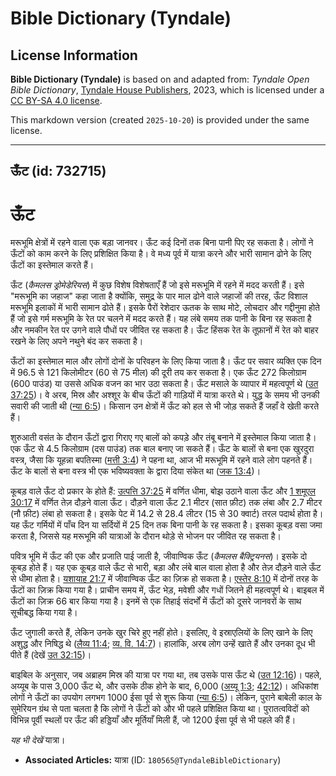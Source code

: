 # Bible Dictionary (Tyndale)

## License Information

**Bible Dictionary (Tyndale)** is based on and adapted from: _Tyndale Open Bible Dictionary_, [Tyndale House Publishers](https://tyndaleopenresources.com/), 2023, which is licensed under a [CC BY-SA 4.0 license](https://creativecommons.org/licenses/by-sa/4.0/legalcode.en).

This markdown version (created `2025-10-20`) is provided under the same license.



--------------------------------

## ऊँट (id: 732715)

ऊँट
===

मरूभूमि क्षेत्रों में रहने वाला एक बड़ा जानवर। ऊँट कई दिनों तक बिना पानी पिए रह सकता है। लोगों ने ऊँटों को काम करने के लिए प्रशिक्षित किया है। वे मध्य पूर्व में यात्रा करने और भारी सामान ढोने के लिए ऊँटों का इस्तेमाल करते हैं। 

ऊँट (*कैमलस ड्रोमेडेरियस*) में कुछ विशेष विशेषताएँ हैं जो इसे मरूभूमि में रहने में मदद करती हैं। इसे "मरूभूमि का जहाज" कहा जाता है क्योंकि, समुद्र के पार माल ढोने वाले जहाजों की तरह, ऊँट विशाल मरूभूमि इलाकों में भारी सामान ढोते हैं। इसके पैरों रेशेदार ऊतक के साथ मोटे, लोचदार और गद्दीनुमा होते हैं जो इसे गर्म मरूभूमि के रेत पर चलने में मदद करते हैं। यह लंबे समय तक पानी के बिना रह सकता है और नमकीन रेत पर उगने वाले पौधों पर जीवित रह सकता है। ऊँट हिंसक रेत के तूफ़ानों में रेत को बाहर रखने के लिए अपने नथुने बंद कर सकता है।

ऊँटों का इस्तेमाल माल और लोगों दोनों के परिवहन के लिए किया जाता है। ऊँट पर सवार व्यक्ति एक दिन में 96\.5 से 121 किलोमीटर (60 से 75 मील) की दूरी तय कर सकता है। एक ऊँट 272 किलोग्राम (600 पाउंड) या उससे अधिक वजन का भार उठा सकता है। ऊँट मसाले के व्यापार में महत्वपूर्ण थे ([उत 37:25](https://ref.ly/Gen37:25))। वे अरब, मिस्र और अश्शूर के बीच ऊँटों की गाड़ियों में यात्रा करते थे। युद्ध के समय भी उनकी सवारी की जाती थी ([न्या 6:5](https://ref.ly/Judg6:5))। किसान उन क्षेत्रों में ऊँट को हल से भी जोड़ सकते हैं जहाँ वे खेती करते हैं।

शुरुआती वसंत के दौरान ऊँटों द्वारा गिराए गए बालों को कपड़े और तंबू बनाने में इस्तेमाल किया जाता है। एक ऊँट से 4\.5 किलोग्राम (दस पाउंड) तक बाल बनाए जा सकते हैं। ऊँट के बालों से बना एक खुरदुरा वस्त्र, जैसा कि यूहन्ना बपतिस्मा ([मत्ती 3:4](https://ref.ly/Matt3:4)) ने पहना था, आज भी मरूभूमि में रहने वाले लोग पहनते हैं। ऊँट के बालों से बना वस्त्र भी एक भविष्यवक्ता के द्वारा दिया संकेत था ([जक 13:4](https://ref.ly/Zech13:4))।

कूबड़ वाले ऊँट दो प्रकार के होते हैं: [उत्पत्ति 37:25](https://ref.ly/Gen37:25) में वर्णित धीमा, बोझ उठाने वाला ऊँट और [1 शमूएल 30:17](https://ref.ly/1Sam30:17) में वर्णित तेज़ दौड़ने वाला ऊँट। दौड़ने वाला ऊँट 2\.1 मीटर (सात फ़ीट) तक लंबा और 2\.7 मीटर (नौ फ़ीट) लंबा हो सकता है। इसके पेट में 14\.2 से 28\.4 लीटर (15 से 30 क्वार्ट) तरल पदार्थ होता है। यह ऊँट गर्मियों में पाँच दिन या सर्दियों में 25 दिन तक बिना पानी के रह सकता है। इसका कूबड़ वसा जमा करता है, जिससे यह मरूभूमि की यात्राओं के दौरान थोड़े से भोजन पर जीवित रह सकता है। 

पवित्र भूमि में ऊँट की एक और प्रजाति पाई जाती है, जीवाण्विक ऊँट (*कैमलस बैक्ट्रियनस*)। इसके दो कूबड़ होते हैं। यह एक कूबड़ वाले ऊँट से भारी, बड़ा और लंबे बाल वाला होता है और तेज़ दौड़ने वाले ऊँट से धीमा होता है। [यशायाह 21:7](https://ref.ly/Isa21:7) में जीवाण्विक ऊँट का ज़िक्र हो सकता है। [एस्तेर 8:10](https://ref.ly/Esth8:10) में दोनों तरह के ऊँटों का ज़िक्र किया गया है। प्राचीन समय में, ऊँट भेड़, मवेशी और गधों जितने ही महत्वपूर्ण थे। बाइबल में ऊँटों का ज़िक्र 66 बार किया गया है। इनमें से एक तिहाई संदर्भों में ऊँटों को दूसरे जानवरों के साथ सूचीबद्ध किया गया है।

ऊँट जुगाली करते हैं, लेकिन उनके खुर चिरे हुए नहीं होते। इसलिए, वे इस्राएलियों के लिए खाने के लिए अशुद्ध और निषिद्ध थे ([लैव्य 11:4](https://ref.ly/Lev11:4); [व्य. वि. 14:7](https://ref.ly/Deut14:7))। हालांकि, अरब लोग उन्हें खाते हैं और उनका दूध भी पीते हैं (देखें [उत 32:15](https://ref.ly/Gen32:15))।

बाइबिल के अनुसार, जब अब्राहम मिस्र की यात्रा पर गया था, तब उसके पास ऊँट थे ([उत 12:16](https://ref.ly/Gen12:16))। पहले, अय्यूब के पास 3,000 ऊँट थे, और उसके ठीक होने के बाद, 6,000 ([अय्यू 1:3](https://ref.ly/Job1:3); [42:12](https://ref.ly/Job42:12))। अधिकांश लोगों ने ऊँटों का उपयोग लगभग 1000 ईसा पूर्व से शुरू किया ([न्या 6:5](https://ref.ly/Judg6:5))। लेकिन, पुराने बाबेली काल के सुमेरियन ग्रंथ से पता चलता है कि लोगों ने ऊँटों को और भी पहले प्रशिक्षित किया था। पुरातत्वविदों को विभिन्न पूर्वी स्थलों पर ऊँट की हड्डियाँ और मूर्तियाँ मिली हैं, जो 1200 ईसा पूर्व से भी पहले की हैं। 

*यह भी देखें* यात्रा। 

* **Associated Articles:** यात्रा (ID: `180565@TyndaleBibleDictionary`)


